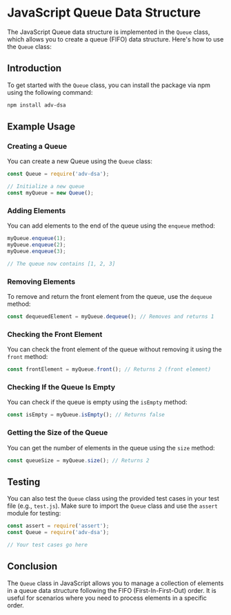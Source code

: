 # JavaScript Queue Data Structure

The JavaScript Queue data structure is implemented in the `Queue` class, which allows you to create a queue (FIFO) data structure. Here's how to use the `Queue` class:

## Introduction

To get started with the `Queue` class, you can install the package via npm using the following command:

```bash
npm install adv-dsa
```

## Example Usage

### Creating a Queue
You can create a new Queue using the `Queue` class:

```javascript
const Queue = require('adv-dsa');

// Initialize a new queue
const myQueue = new Queue();
```

### Adding Elements
You can add elements to the end of the queue using the `enqueue` method:

```javascript
myQueue.enqueue(1);
myQueue.enqueue(2);
myQueue.enqueue(3);

// The queue now contains [1, 2, 3]
```

### Removing Elements
To remove and return the front element from the queue, use the `dequeue` method:

```javascript
const dequeuedElement = myQueue.dequeue(); // Removes and returns 1
```

### Checking the Front Element
You can check the front element of the queue without removing it using the `front` method:

```javascript
const frontElement = myQueue.front(); // Returns 2 (front element)

```

### Checking If the Queue Is Empty
You can check if the queue is empty using the `isEmpty` method:

```javascript
const isEmpty = myQueue.isEmpty(); // Returns false
```

### Getting the Size of the Queue
You can get the number of elements in the queue using the `size` method:

```javascript
const queueSize = myQueue.size(); // Returns 2
```

## Testing

You can also test the `Queue` class using the provided test cases in your test file (e.g., `test.js`). Make sure to import the `Queue` class and use the `assert` module for testing:

```javascript
const assert = require('assert');
const Queue = require('adv-dsa');

// Your test cases go here
```

## Conclusion

The `Queue` class in JavaScript allows you to manage a collection of elements in a queue data structure following the FIFO (First-In-First-Out) order. It is useful for scenarios where you need to process elements in a specific order.
